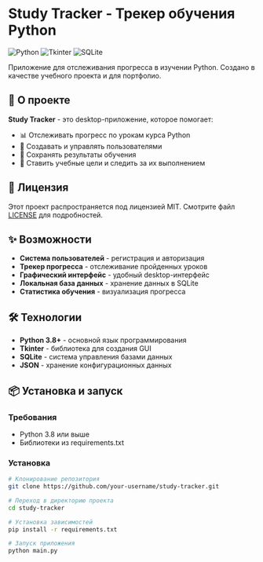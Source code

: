 # Study Tracker - Трекер обучения Python

![Python](https://img.shields.io/badge/Python-3.8+-blue.svg)
![Tkinter](https://img.shields.io/badge/GUI-Tkinter-green.svg)
![SQLite](https://img.shields.io/badge/DB-SQLite-orange.svg)

Приложение для отслеживания прогресса в изучении Python. Создано в качестве учебного проекта и для портфолио.

## 🚀 О проекте

**Study Tracker** - это desktop-приложение, которое помогает:
- 📊 Отслеживать прогресс по урокам курса Python
- 👥 Создавать и управлять пользователями
- 💾 Сохранять результаты обучения
- 🎯 Ставить учебные цели и следить за их выполнением
## 📄 Лицензия

Этот проект распространяется под лицензией MIT. Смотрите файл [LICENSE](LICENSE) для подробностей.

## ✨ Возможности

- **Система пользователей** - регистрация и авторизация
- **Трекер прогресса** - отслеживание пройденных уроков
- **Графический интерфейс** - удобный desktop-интерфейс
- **Локальная база данных** - хранение данных в SQLite
- **Статистика обучения** - визуализация прогресса

## 🛠 Технологии

- **Python 3.8+** - основной язык программирования
- **Tkinter** - библиотека для создания GUI
- **SQLite** - система управления базами данных
- **JSON** - хранение конфигурационных данных

## 📦 Установка и запуск

### Требования
- Python 3.8 или выше
- Библиотеки из requirements.txt

### Установка
```bash
# Клонирование репозитория
git clone https://github.com/your-username/study-tracker.git

# Переход в директорию проекта
cd study-tracker

# Установка зависимостей
pip install -r requirements.txt

# Запуск приложения
python main.py
